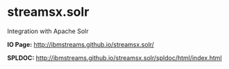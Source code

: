 # streamsx.solr
Integration with Apache Solr

**IO Page:** http://ibmstreams.github.io/streamsx.solr/

**SPLDOC:** http://ibmstreams.github.io/streamsx.solr/spldoc/html/index.html

